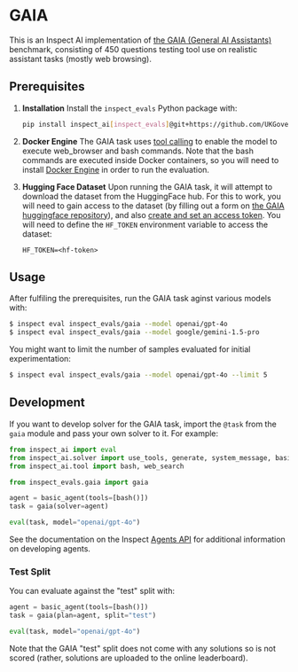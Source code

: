 # GAIA
This is an Inspect AI implementation of [the GAIA (General AI Assistants)](https://arxiv.org/abs/2311.12983) benchmark, consisting of 450 questions testing tool use on realistic assistant tasks (mostly web browsing).

## Prerequisites

1) **Installation** Install the `inspect_evals` Python package with:

   ```bash
   pip install inspect_ai[inspect_evals]@git+https://github.com/UKGovernmentBEIS/inspect_ai
   ```

2) **Docker Engine** The GAIA task uses [tool calling](https://inspect.ai-safety-institute.org.uk/tools.html) to enable the model to execute web_browser and bash commands. Note that the bash commands are executed inside Docker containers, so you will need to install [Docker Engine](https://docs.docker.com/engine/install/) in order to run the evaluation.

3) **Hugging Face Dataset** Upon running the GAIA task, it will attempt to download the dataset from the HuggingFace hub. For this to work, you will need to gain access to the dataset (by filling out a form on [the GAIA huggingface repository](https://huggingface.co/datasets/gaia-benchmark/GAIA)), and also [create and set an access token](https://huggingface.co/docs/hub/en/security-tokens). You will need to define the `HF_TOKEN` environment variable to access the dataset:

   ```
   HF_TOKEN=<hf-token>
   ```


## Usage

After fulfiling the prerequisites, run the GAIA task aginst various models with:

```bash
$ inspect eval inspect_evals/gaia --model openai/gpt-4o
$ inspect eval inspect_evals/gaia --model google/gemini-1.5-pro
```

You might want to limit the number of samples evaluated for initial experimentation:

```bash
$ inspect eval inspect_evals/gaia --model openai/gpt-4o --limit 5
```

## Development

If you want to develop solver for the GAIA task, import the `@task` from the `gaia` module and pass your own solver to it. For example:

```python
from inspect_ai import eval
from inspect_ai.solver import use_tools, generate, system_message, basic_agent
from inspect_ai.tool import bash, web_search

from inspect_evals.gaia import gaia

agent = basic_agent(tools=[bash()])
task = gaia(solver=agent)

eval(task, model="openai/gpt-4o")
```

See the documentation on the Inspect [Agents API](https://inspect.ai-safety-institute.org.uk/agents-api.html) for additional information on developing agents.

### Test Split

You can evaluate against the "test" split with:

```python
agent = basic_agent(tools=[bash()])
task = gaia(plan=agent, split="test")

eval(task, model="openai/gpt-4o")
```

Note that the GAIA "test" split does not come with any solutions so is not scored (rather, solutions are uploaded to the online leaderboard).
